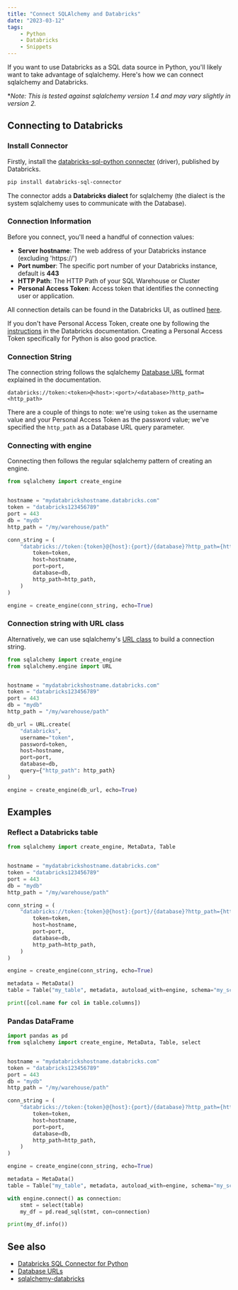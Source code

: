 ```yaml
---
title: "Connect SQLAlchemy and Databricks"
date: "2023-03-12"
tags:
    - Python
    - Databricks
    - Snippets
---
```


If you want to use Databricks as a SQL data source in Python, you'll likely want to take advantage of sqlalchemy. Here's how we can connect sqlalchemy and Databricks.

**Note: This is tested against sqlalchemy version 1.4 and may vary slightly in version 2.*

## Connecting to Databricks

### Install Connector

Firstly, install the [databricks-sql-python connecter](https://docs.databricks.com/integrations/jdbc-odbc-bi.html#connection-details-cluster) (driver), published by Databricks. 

```sh
pip install databricks-sql-connector
```

The connector adds a **Databricks dialect** for sqlalchemy (the dialect is the system sqlalchemy uses to communicate with the Database).

### Connection Information

Before you connect, you'll need a handful of connection values:

* **Server hostname**: The web address of your Databricks instance (excluding 'https://')
* **Port number**: The specific port number of your Databricks instance, default is **443**
* **HTTP Path**: The HTTP Path of your SQL Warehouse or Cluster
* **Personal Access Token**: Access token that identifies the connecting user or application.

All connection details can be found in the Databricks UI, as outlined [here](https://docs.databricks.com/integrations/jdbc-odbc-bi.html#retrieve-the-connection-details). 

If you don't have Personal Access Token, create one by following the [instructions](https://docs.databricks.com/dev-tools/auth.html#personal-access-tokens-for-users) in the Databricks documentation. Creating a Personal Access Token specifically for Python is also good practice.

### Connection String

The connection string follows the sqlalchemy [Database URL](https://docs.sqlalchemy.org/en/20/core/engines.html#database-urls) format explained in the documentation.

```
databricks://token:<token>@<host>:<port>/<database>?http_path=<http_path>
```

There are a couple of things to note: we're using `token` as the username value and your Personal Access Token as the password value; we've specified the `http_path` as a Database URL query parameter.

### Connecting with engine

Connecting then follows the regular sqlalchemy pattern of creating an engine.

```python
from sqlalchemy import create_engine


hostname = "mydatabrickshostname.databricks.com"
token = "databricks123456789"
port = 443
db = "mydb"
http_path = "/my/warehouse/path"

conn_string = (
    "databricks://token:{token}@{host}:{port}/{database}?http_path={http_path}".format(
        token=token,
        host=hostname,
        port=port,
        database=db,
        http_path=http_path,
    )
)

engine = create_engine(conn_string, echo=True)

```

### Connection string with URL class

Alternatively, we can use sqlalchemy's [URL class](https://docs.sqlalchemy.org/en/20/core/engines.html#creating-urls-programmatically) to build a connection string.

```python
from sqlalchemy import create_engine
from sqlalchemy.engine import URL


hostname = "mydatabrickshostname.databricks.com"
token = "databricks123456789"
port = 443
db = "mydb"
http_path = "/my/warehouse/path"

db_url = URL.create(
    "databricks",
    username="token",
    password=token,
    host=hostname,
    port=port,
    database=db,
    query={"http_path": http_path}
)

engine = create_engine(db_url, echo=True)

```

## Examples

### Reflect a Databricks table

```python
from sqlalchemy import create_engine, MetaData, Table


hostname = "mydatabrickshostname.databricks.com"
token = "databricks123456789"
port = 443
db = "mydb"
http_path = "/my/warehouse/path"

conn_string = (
    "databricks://token:{token}@{host}:{port}/{database}?http_path={http_path}".format(
        token=token,
        host=hostname,
        port=port,
        database=db,
        http_path=http_path,
    )
)

engine = create_engine(conn_string, echo=True)

metadata = MetaData()
table = Table("my_table", metadata, autoload_with=engine, schema="my_schema")

print([col.name for col in table.columns])

```

### Pandas DataFrame

```python
import pandas as pd
from sqlalchemy import create_engine, MetaData, Table, select


hostname = "mydatabrickshostname.databricks.com"
token = "databricks123456789"
port = 443
db = "mydb"
http_path = "/my/warehouse/path"

conn_string = (
    "databricks://token:{token}@{host}:{port}/{database}?http_path={http_path}".format(
        token=token,
        host=hostname,
        port=port,
        database=db,
        http_path=http_path,
    )
)

engine = create_engine(conn_string, echo=True)

metadata = MetaData()
table = Table("my_table", metadata, autoload_with=engine, schema="my_schema")

with engine.connect() as connection:
    stmt = select(table)
    my_df = pd.read_sql(stmt, con=connection)

print(my_df.info())
```

## See also

* [Databricks SQL Connector for Python](https://docs.databricks.com/dev-tools/python-sql-connector.html)
* [Database URLs](https://docs.sqlalchemy.org/en/20/core/engines.html#database-urls)
* [sqlalchemy-databricks](https://github.com/crflynn/sqlalchemy-databricks)